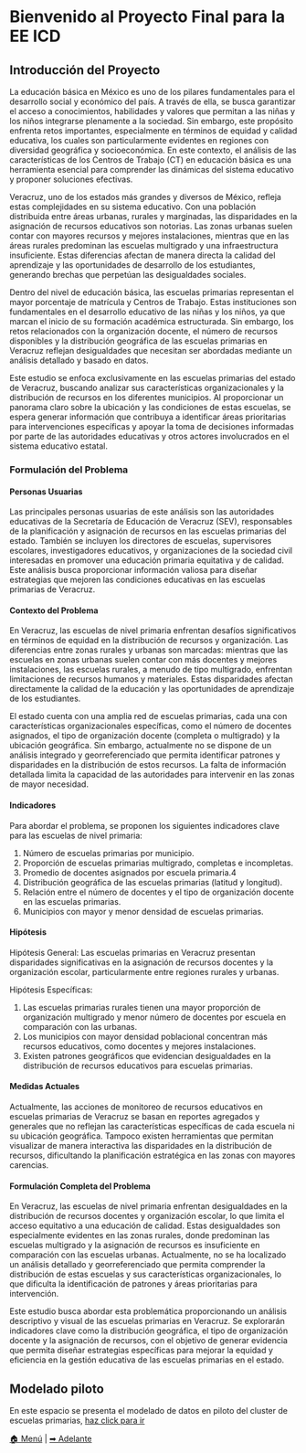 # Bienvenido al Proyecto Final para la EE ICD

## Introducción del Proyecto

La educación básica en México es uno de los pilares fundamentales para el desarrollo social y económico del país. A través de ella, se busca garantizar el acceso a conocimientos, habilidades y valores que permitan a las niñas y los niños integrarse plenamente a la sociedad. Sin embargo, este propósito enfrenta retos importantes, especialmente en términos de equidad y calidad educativa, los cuales son particularmente evidentes en regiones con diversidad geográfica y socioeconómica. En este contexto, el análisis de las características de los Centros de Trabajo (CT) en educación básica es una herramienta esencial para comprender las dinámicas del sistema educativo y proponer soluciones efectivas.

Veracruz, uno de los estados más grandes y diversos de México, refleja estas complejidades en su sistema educativo. Con una población distribuida entre áreas urbanas, rurales y marginadas, las disparidades en la asignación de recursos educativos son notorias. Las zonas urbanas suelen contar con mayores recursos y mejores instalaciones, mientras que en las áreas rurales predominan las escuelas multigrado y una infraestructura insuficiente. Estas diferencias afectan de manera directa la calidad del aprendizaje y las oportunidades de desarrollo de los estudiantes, generando brechas que perpetúan las desigualdades sociales.

Dentro del nivel de educación básica, las escuelas primarias representan el mayor porcentaje de matrícula y Centros de Trabajo. Estas instituciones son fundamentales en el desarrollo educativo de las niñas y los niños, ya que marcan el inicio de su formación académica estructurada. Sin embargo, los retos relacionados con la organización docente, el número de recursos disponibles y la distribución geográfica de las escuelas primarias en Veracruz reflejan desigualdades que necesitan ser abordadas mediante un análisis detallado y basado en datos.

Este estudio se enfoca exclusivamente en las escuelas primarias del estado de Veracruz, buscando analizar sus características organizacionales y la distribución de recursos en los diferentes municipios. Al proporcionar un panorama claro sobre la ubicación y las condiciones de estas escuelas, se espera generar información que contribuya a identificar áreas prioritarias para intervenciones específicas y apoyar la toma de decisiones informadas por parte de las autoridades educativas y otros actores involucrados en el sistema educativo estatal.

### Formulación del Problema

#### Personas Usuarias

Las principales personas usuarias de este análisis son las autoridades educativas de la Secretaría de Educación de Veracruz (SEV), responsables de la planificación y asignación de recursos en las escuelas primarias del estado. También se incluyen los directores de escuelas, supervisores escolares, investigadores educativos, y organizaciones de la sociedad civil interesadas en promover una educación primaria equitativa y de calidad. Este análisis busca proporcionar información valiosa para diseñar estrategias que mejoren las condiciones educativas en las escuelas primarias de Veracruz.

#### Contexto del Problema

En Veracruz, las escuelas de nivel primaria enfrentan desafíos significativos en términos de equidad en la distribución de recursos y organización. Las diferencias entre zonas rurales y urbanas son marcadas: mientras que las escuelas en zonas urbanas suelen contar con más docentes y mejores instalaciones, las escuelas rurales, a menudo de tipo multigrado, enfrentan limitaciones de recursos humanos y materiales. Estas disparidades afectan directamente la calidad de la educación y las oportunidades de aprendizaje de los estudiantes.

El estado cuenta con una amplia red de escuelas primarias, cada una con características organizacionales específicas, como el número de docentes asignados, el tipo de organización docente (completa o multigrado) y la ubicación geográfica. Sin embargo, actualmente no se dispone de un análisis integrado y georreferenciado que permita identificar patrones y disparidades en la distribución de estos recursos. La falta de información detallada limita la capacidad de las autoridades para intervenir en las zonas de mayor necesidad.

#### Indicadores

Para abordar el problema, se proponen los siguientes indicadores clave para las escuelas de nivel primaria:

1. Número de escuelas primarias por municipio.
2. Proporción de escuelas primarias multigrado, completas e incompletas.
3. Promedio de docentes asignados por escuela primaria.4
4.  Distribución geográfica de las escuelas primarias (latitud y longitud).
5. Relación entre el número de docentes y el tipo de organización docente en las escuelas primarias.
6. Municipios con mayor y menor densidad de escuelas primarias.

#### Hipótesis

Hipótesis General: Las escuelas primarias en Veracruz presentan disparidades significativas en la asignación de recursos docentes y la organización escolar, particularmente entre regiones rurales y urbanas.

Hipótesis Específicas:
1. Las escuelas primarias rurales tienen una mayor proporción de organización multigrado y menor número de docentes por escuela en comparación con las urbanas.
2. Los municipios con mayor densidad poblacional concentran más recursos educativos, como docentes y mejores instalaciones.
3. Existen patrones geográficos que evidencian desigualdades en la distribución de recursos educativos para escuelas primarias.

#### Medidas Actuales

Actualmente, las acciones de monitoreo de recursos educativos en escuelas primarias de Veracruz se basan en reportes agregados y generales que no reflejan las características específicas de cada escuela ni su ubicación geográfica. Tampoco existen herramientas que permitan visualizar de manera interactiva las disparidades en la distribución de recursos, dificultando la planificación estratégica en las zonas con mayores carencias.

#### Formulación Completa del Problema

En Veracruz, las escuelas de nivel primaria enfrentan desigualdades en la distribución de recursos docentes y organización escolar, lo que limita el acceso equitativo a una educación de calidad. Estas desigualdades son especialmente evidentes en las zonas rurales, donde predominan las escuelas multigrado y la asignación de recursos es insuficiente en comparación con las escuelas urbanas.
Actualmente, no se ha localizado un análisis detallado y georreferenciado que permita comprender la distribución de estas escuelas y sus características organizacionales, lo que dificulta la identificación de patrones y áreas prioritarias para intervención.

Este estudio busca abordar esta problemática proporcionando un análisis descriptivo y visual de las escuelas primarias en Veracruz. Se explorarán indicadores clave como la distribución geográfica, el tipo de organización docente y la asignación de recursos, con el objetivo de generar evidencia que permita diseñar estrategias específicas para mejorar la equidad y eficiencia en la gestión educativa de las escuelas primarias en el estado.


## Modelado piloto
En este espacio se presenta el modelado de datos en piloto del cluster de escuelas primarias, [haz click para ir](https://jlso1o.github.io/datascience/proyectocd/mapa_geoposicion_cluster.html)

[🏠 Menú](README.md) | [➡ Adelante](problematica.md)
